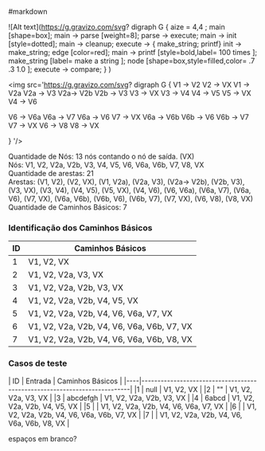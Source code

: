 #markdown

![Alt text](https://g.gravizo.com/svg?
  digraph G {
    aize = 4,4 ;
    main [shape=box];
    main -> parse [weight=8];
    parse -> execute;
    main -> init [style=dotted];
    main -> cleanup;
    execute -> { make_string; printf}
    init -> make_string;
    edge [color=red];
    main -> printf [style=bold,label= 100 times ];
    make_string [label= make a string ];
    node [shape=box,style=filled,color= .7 .3 1.0 ];
    execute -> compare;
  }
)

<img src='https://g.gravizo.com/svg?
 digraph G {
 V1 -> V2
 V2 -> VX
 V1 -> V2a
 V2a -> V3
 V2a-> V2b
 V2b -> V3
 V3 -> VX
 V3 -> V4
 V4 -> V5
 V5 -> VX
 V4 -> V6

 V6 -> V6a
 V6a -> V7
 V6a -> V6
 V7 -> VX
 V6a -> V6b
 V6b -> V6
 V6b -> V7
 V7 -> VX
 V6 -> V8
 V8 -> VX

 }
'/>

Quantidade de Nós: 13 nós contando o nó de saída. (VX) <br>
Nós: V1, V2, V2a, V2b, V3, V4, V5, V6, V6a, V6b, V7, V8, VX <br>
Quantidade de arestas: 21 <br>
Arestas: (V1, V2), (V2, VX), (V1, V2a), (V2a, V3), (V2a-> V2b), (V2b, V3), (V3, VX), (V3, V4), (V4, V5), (V5, VX), (V4, V6), (V6, V6a), (V6a, V7), (V6a, V6), (V7, VX), (V6a, V6b), (V6b, V6), (V6b, V7), (V7, VX), (V6, V8), (V8, VX) <br>
Quantidade de Caminhos Básicos: 7

### Identificação dos Caminhos Básicos
| ID | Caminhos Básicos                                                         |
|----|--------------------------------------------------------------------------|
|1   |V1, V2, VX                                                                |
|2   |V1, V2, V2a, V3, VX                                                       |
|3   |V1, V2, V2a, V2b, V3, VX                                                  |
|4   |V1, V2, V2a, V2b, V4, V5, VX                                              |
|5   |V1, V2, V2a, V2b, V4, V6, V6a, V7, VX                                     |
|6   |V1, V2, V2a, V2b, V4, V6, V6a, V6b, V7, VX                                |
|7   |V1, V2, V2a, V2b, V4, V6, V6a, V6b, V8, VX                                |

### Casos de teste
| ID | Entrada          | Caminhos Básicos                                      |
|----|--------------------------------------------------------------------------|
|1   | null             | V1, V2, VX                                            |
|2   | ""               | V1, V2, V2a, V3, VX                                   |
|3   | abcdefgh         | V1, V2, V2a, V2b, V3, VX                              |
|4   | 6abcd            | V1, V2, V2a, V2b, V4, V5, VX                          |
|5   |                  | V1, V2, V2a, V2b, V4, V6, V6a, V7, VX                 |
|6   |                  | V1, V2, V2a, V2b, V4, V6, V6a, V6b, V7, VX            |
|7   |                  | V1, V2, V2a, V2b, V4, V6, V6a, V6b, V8, VX            |

espaços em branco?
